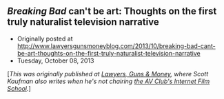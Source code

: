 ## <em>Breaking Bad</em> can't be art: Thoughts on the first truly naturalist television narrative

 * Originally posted at http://www.lawyersgunsmoneyblog.com/2013/10/breaking-bad-cant-be-art-thoughts-on-the-first-truly-naturalist-television-narrative
 * Tuesday, October 08, 2013

[_This was originally published at [Lawyers, Guns & Money](http://lawyersgunsmon.wpengine.com/2013/10/breaking-bad-cant-be-art-thoughts-on-the-first-truly-naturalist-television-narrative), where Scott Kaufman also writes when he's not chairing [the AV Club's Internet Film School](http://www.avclub.com/features/internet-film-school/)._]